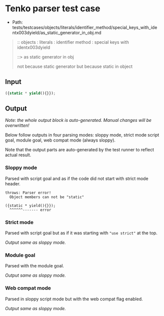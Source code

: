 # Tenko parser test case

- Path: tests/testcases/objects/literals/identifier_method/special_keys_with_identx003dyield/as_static_generator_in_obj.md

> :: objects : literals : identifier method : special keys with identx003dyield
>
> ::> as static generator in obj
>
> not because static generator but because static in object

## Input

`````js
({static * yield(){}});
`````

## Output

_Note: the whole output block is auto-generated. Manual changes will be overwritten!_

Below follow outputs in four parsing modes: sloppy mode, strict mode script goal, module goal, web compat mode (always sloppy).

Note that the output parts are auto-generated by the test runner to reflect actual result.

### Sloppy mode

Parsed with script goal and as if the code did not start with strict mode header.

`````
throws: Parser error!
  Object members can not be "static"

({static * yield(){}});
  ^^^^^^------- error
`````

### Strict mode

Parsed with script goal but as if it was starting with `"use strict"` at the top.

_Output same as sloppy mode._

### Module goal

Parsed with the module goal.

_Output same as sloppy mode._

### Web compat mode

Parsed in sloppy script mode but with the web compat flag enabled.

_Output same as sloppy mode._
